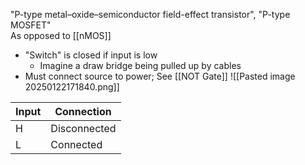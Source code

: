 "P-type metal–oxide–semiconductor field-effect transistor", "P-type MOSFET"\
As opposed to [[nMOS]]
* "Switch" is closed if input is low
	* Imagine a draw bridge being pulled up by cables
* Must connect source to power; See [[NOT Gate]]
![[Pasted image 20250122171840.png]]

| Input | Connection   |
| ----- | ------------ |
| H     | Disconnected |
| L     | Connected    |

